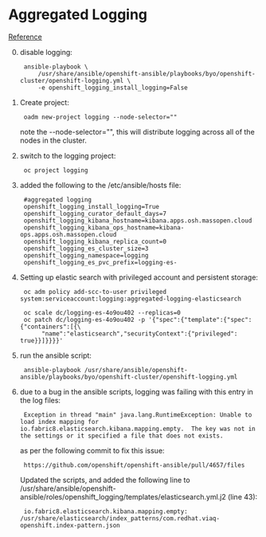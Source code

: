 # Aggregated Logging
[Reference](https://docs.openshift.com/container-platform/3.5/install_config/aggregate_logging_sizing.html)

0) disable logging:

        ansible-playbook \
            /usr/share/ansible/openshift-ansible/playbooks/byo/openshift-cluster/openshift-logging.yml \
            -e openshift_logging_install_logging=False

1) Create project:

        oadm new-project logging --node-selector=""

    note the --node-selector="", this will distribute logging across all of the nodes in the cluster.

2) switch to the logging project:

        oc project logging

3) added the following to the /etc/ansible/hosts file:

        #aggregated logging
        openshift_logging_install_logging=True
        openshift_logging_curator_default_days=7
        openshift_logging_kibana_hostname=kibana.apps.osh.massopen.cloud
        openshift_logging_kibana_ops_hostname=kibana-ops.apps.osh.massopen.cloud
        openshift_logging_kibana_replica_count=0
        openshift_logging_es_cluster_size=3
        openshift_logging_namespace=logging
        openshift_logging_es_pvc_prefix=logging-es-

4) Setting up elastic search with privileged account and persistent storage: 

        oc adm policy add-scc-to-user privileged system:serviceaccount:logging:aggregated-logging-elasticsearch

        oc scale dc/logging-es-4o9ou402 --replicas=0
        oc patch dc/logging-es-4o9ou402 -p '{"spec":{"template":{"spec":{"containers":[{\ 
             "name":"elasticsearch","securityContext":{"privileged": true}}]}}}}'

5) run the ansible script:  

        ansible-playbook /usr/share/ansible/openshift-ansible/playbooks/byo/openshift-cluster/openshift-logging.yml

6) due to a bug in the ansible scripts, logging was failing with this entry in the log files:

        Exception in thread "main" java.lang.RuntimeException: Unable to load index mapping for io.fabric8.elasticsearch.kibana.mapping.empty.  The key was not in the settings or it specified a file that does not exists.

    as per the following commit to fix this issue:

        https://github.com/openshift/openshift-ansible/pull/4657/files       

    Updated the scripts, and added the following line to /usr/share/ansible/openshift-ansible/roles/openshift_logging/templates/elasticsearch.yml.j2 (line 43):

        io.fabric8.elasticsearch.kibana.mapping.empty: /usr/share/elasticsearch/index_patterns/com.redhat.viaq-openshift.index-pattern.json
